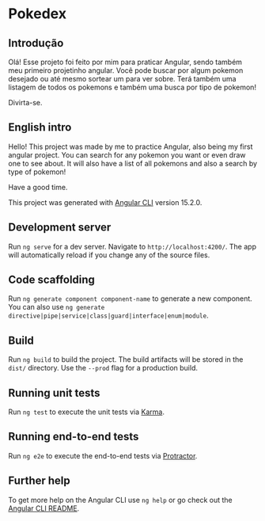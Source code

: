 # Pokedex

## Introdução

Olá! Esse projeto foi feito por mim para praticar Angular, sendo também meu primeiro projetinho angular. Você pode buscar por algum pokemon desejado ou até mesmo sortear um para ver sobre. Terá também uma listagem de todos os pokemons e também uma busca por tipo de pokemon!

Divirta-se.

## English intro

Hello! This project was made by me to practice Angular, also being my first angular project. You can search for any pokemon you want or even draw one to see about. It will also have a list of all pokemons and also a search by type of pokemon!

Have a good time.

This project was generated with [Angular CLI](https://github.com/angular/angular-cli) version 15.2.0.

## Development server

Run `ng serve` for a dev server. Navigate to `http://localhost:4200/`. The app will automatically reload if you change any of the source files.

## Code scaffolding

Run `ng generate component component-name` to generate a new component. You can also use `ng generate directive|pipe|service|class|guard|interface|enum|module`.

## Build

Run `ng build` to build the project. The build artifacts will be stored in the `dist/` directory. Use the `--prod` flag for a production build.

## Running unit tests

Run `ng test` to execute the unit tests via [Karma](https://karma-runner.github.io).

## Running end-to-end tests

Run `ng e2e` to execute the end-to-end tests via [Protractor](http://www.protractortest.org/).

## Further help

To get more help on the Angular CLI use `ng help` or go check out the [Angular CLI README](https://github.com/angular/angular-cli/blob/master/README.md).
